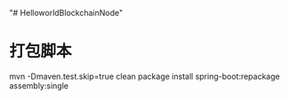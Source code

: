 "# HelloworldBlockchainNode"

# 打包脚本
mvn -Dmaven.test.skip=true clean package install spring-boot:repackage assembly:single
